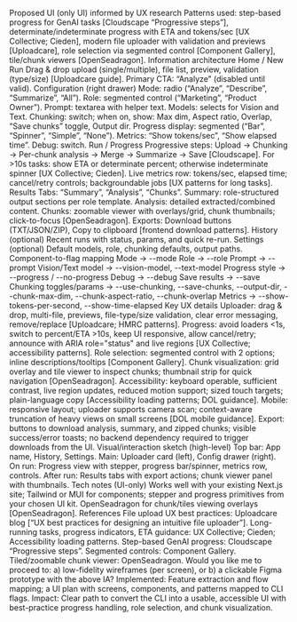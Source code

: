 Proposed UI (only UI) informed by UX research
Patterns used: step-based progress for GenAI tasks [Cloudscape “Progressive steps”], determinate/indeterminate progress with ETA and tokens/sec [UX Collective; Cieden], modern file uploader with validation and previews [Uploadcare], role selection via segmented control [Component Gallery], tile/chunk viewers [OpenSeadragon].
Information architecture
Home / New Run
Drag & drop upload (single/multiple), file list, preview, validation (type/size) [Uploadcare guide].
Primary CTA: “Analyze” (disabled until valid).
Configuration (right drawer)
Mode: radio (“Analyze”, “Describe”, “Summarize”, “All”).
Role: segmented control (“Marketing”, “Product Owner”).
Prompt: textarea with helper text.
Models: selects for Vision and Text.
Chunking: switch; when on, show:
Max dim, Aspect ratio, Overlap, “Save chunks” toggle, Output dir.
Progress display: segmented (“Bar”, “Spinner”, “Simple”, “None”).
Metrics: “Show tokens/sec”, “Show elapsed time”.
Debug: switch.
Run / Progress
Progressive steps: Upload → Chunking → Per-chunk analysis → Merge → Summarize → Save [Cloudscape].
For >10s tasks: show ETA or determinate percent; otherwise indeterminate spinner [UX Collective; Cieden].
Live metrics row: tokens/sec, elapsed time; cancel/retry controls; backgroundable jobs [UX patterns for long tasks].
Results
Tabs: “Summary”, “Analysis”, “Chunks”.
Summary: role-structured output sections per role template.
Analysis: detailed extracted/combined content.
Chunks: zoomable viewer with overlays/grid, chunk thumbnails; click-to-focus [OpenSeadragon].
Exports: Download buttons (TXT/JSON/ZIP), Copy to clipboard [frontend download patterns].
History (optional)
Recent runs with status, params, and quick re-run.
Settings (optional)
Default models, role, chunking defaults, output paths.
Component-to-flag mapping
Mode → --mode
Role → --role
Prompt → --prompt
Vision/Text model → --vision-model, --text-model
Progress style → --progress / --no-progress
Debug → --debug
Save results → --save
Chunking toggles/params → --use-chunking, --save-chunks, --output-dir, --chunk-max-dim, --chunk-aspect-ratio, --chunk-overlap
Metrics → --show-tokens-per-second, --show-time-elapsed
Key UX details
Uploader: drag & drop, multi-file, previews, file-type/size validation, clear error messaging, remove/replace [Uploadcare; HMRC patterns].
Progress: avoid loaders <1s, switch to percent/ETA >10s, keep UI responsive, allow cancel/retry; announce with ARIA role="status" and live regions [UX Collective; accessibility patterns].
Role selection: segmented control with 2 options; inline descriptions/tooltips [Component Gallery].
Chunk visualization: grid overlay and tile viewer to inspect chunks; thumbnail strip for quick navigation [OpenSeadragon].
Accessibility: keyboard operable, sufficient contrast, live region updates, reduced motion support; sized touch targets; plain-language copy [Accessibility loading patterns; DOL guidance].
Mobile: responsive layout; uploader supports camera scan; context-aware truncation of heavy views on small screens [DOL mobile guidance].
Export: buttons to download analysis, summary, and zipped chunks; visible success/error toasts; no backend dependency required to trigger downloads from the UI.
Visual/interaction sketch (high-level)
Top bar: App name, History, Settings.
Main: Uploader card (left), Config drawer (right).
On run: Progress view with stepper, progress bar/spinner, metrics row, controls.
After run: Results tabs with export actions; chunk viewer panel with thumbnails.
Tech notes (UI-only)
Works well with your existing Next.js site; Tailwind or MUI for components; stepper and progress primitives from your chosen UI kit.
OpenSeadragon for chunk/tiles viewing overlays [OpenSeadragon].
References
File upload UX best practices: Uploadcare blog [“UX best practices for designing an intuitive file uploader”].
Long-running tasks, progress indicators, ETA guidance: UX Collective; Cieden; Accessibility loading patterns.
Step-based GenAI progress: Cloudscape “Progressive steps”.
Segmented controls: Component Gallery.
Tiled/zoomable chunk viewer: OpenSeadragon.
Would you like me to proceed to: a) low-fidelity wireframes (per screen), or b) a clickable Figma prototype with the above IA?
Implemented: Feature extraction and flow mapping; a UI plan with screens, components, and patterns mapped to CLI flags.
Impact: Clear path to convert the CLI into a usable, accessible UI with best-practice progress handling, role selection, and chunk visualization.